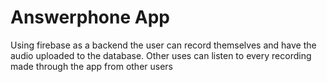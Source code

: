 # Answerphone App

Using firebase as a backend the user can record themselves and have the audio uploaded to the database. Other uses can listen to every recording made through the app from other users
